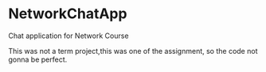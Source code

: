 # NetworkChatApp
Chat application for Network Course

This was not a term project,this was one of the assignment, so the code not gonna be perfect. 

